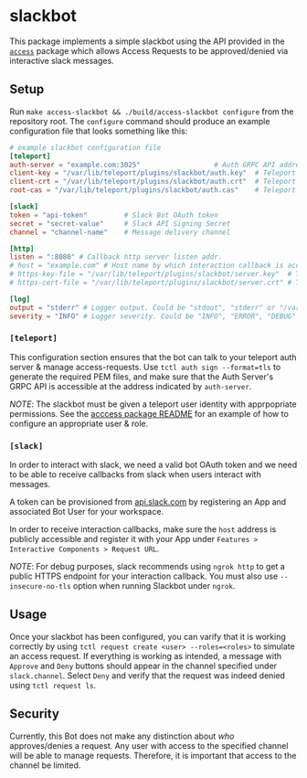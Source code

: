 # slackbot

This package implements a simple slackbot using the API provided in the
[`access`](../) package which allows Access Requests to be approved/denied
via interactive slack messages.

## Setup

Run `make access-slackbot && ./build/access-slackbot configure` from the
repository root.  The `configure` command should produce an example
configuration file that looks something like this:

```toml
# example slackbot configuration file
[teleport]
auth-server = "example.com:3025"                  # Auth GRPC API address.  
client-key = "/var/lib/teleport/plugins/slackbot/auth.key"  # Teleport GRPC client secret key
client-crt = "/var/lib/teleport/plugins/slackbot/auth.crt"  # Teleport GRPC client certificate 
root-cas = "/var/lib/teleport/plugins/slackbot/auth.cas"    # Teleport cluster CA certs

[slack]
token = "api-token"         # Slack Bot OAuth token
secret = "secret-value"     # Slack API Signing Secret
channel = "channel-name"    # Message delivery channel

[http]
listen = ":8080" # Callback http server listen addr.
# host = "example.com" # Host name by which interaction callback is accessible publicly.
# https-key-file = "/var/lib/teleport/plugins/slackbot/server.key"  # TLS private key
# https-cert-file = "/var/lib/teleport/plugins/slackbot/server.crt" # TLS certificate

[log]
output = "stderr" # Logger output. Could be "stdout", "stderr" or "/var/lib/teleport/slackbot.log"
severity = "INFO" # Logger severity. Could be "INFO", "ERROR", "DEBUG" or "WARN".
```

### `[teleport]`

This configuration section ensures that the bot can talk to your teleport
auth server & manage access-requests.  Use `tctl auth sign --format=tls`
to generate the required PEM files, and make sure that the Auth Server's
GRPC API is accessible at the address indicated by `auth-server`.

*NOTE*: The slackbot must be given a teleport user identity with
apprpopriate permissions.  See the [acccess package README](../README.md#authentication)
for an example of how to configure an appropriate user & role.

### `[slack]`

In order to interact with slack, we need a valid bot OAuth token and we need
to be able to receive callbacks from slack when users interact with messages.

A token can be provisioned from [api.slack.com](https://api.slack.com) by
registering an App and associated Bot User for your workspace.

In order to receive interaction callbacks, make sure the `host` address is
publicly accessible and register it with your App under 
`Features > Interactive Components > Request URL`.

*NOTE*: For debug purposes, slack recommends using `ngrok http` to get a
public HTTPS endpoint for your interaction callback. You must also use
`--insecure-no-tls` option when running Slackbot under `ngrok`.

## Usage

Once your slackbot has been configured, you can varify that it is working
correctly by using `tctl request create <user> --roles=<roles>` to simulate
an access request.  If everything is working as intended, a message with
`Approve` and `Deny` buttons should appear in the channel specified under
`slack.channel`.  Select `Deny` and verify that the request was indeed
denied using `tctl request ls`.


## Security

Currently, this Bot does not make any distinction about *who* approves/denies
a request.  Any user with access to the specified channel will be able to
manage requests.  Therefore, it is important that access to the channel
be limited.

